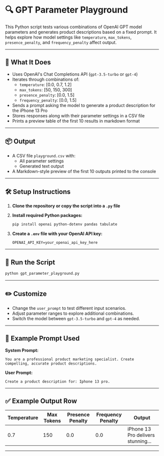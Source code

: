 # 🔍 GPT Parameter Playground

This Python script tests various combinations of OpenAI GPT model parameters and generates product descriptions based on a fixed prompt. It helps explore how model settings like `temperature`, `max_tokens`, `presence_penalty`, and `frequency_penalty` affect output.

---

## 🧠 What It Does

- Uses OpenAI's Chat Completions API (`gpt-3.5-turbo` or `gpt-4`)
- Iterates through combinations of:
  - `temperature`: [0.0, 0.7, 1.2]
  - `max_tokens`: [50, 150, 300]
  - `presence_penalty`: [0.0, 1.5]
  - `frequency_penalty`: [0.0, 1.5]
- Sends a prompt asking the model to generate a product description for the iPhone 13 Pro
- Stores responses along with their parameter settings in a CSV file
- Prints a preview table of the first 10 results in markdown format

---

## 📦 Output

- A CSV file `playground.csv` with:
  - All parameter settings
  - Generated text output
- A Markdown-style preview of the first 10 outputs printed to the console

---

## 🛠️ Setup Instructions

1. **Clone the repository or copy the script into a `.py` file**

2. **Install required Python packages:**

   ```bash
   pip install openai python-dotenv pandas tabulate
   ```

3. **Create a `.env` file with your OpenAI API key:**

   ```
   OPENAI_API_KEY=your_openai_api_key_here
   ```

---

## 🚀 Run the Script

```bash
python gpt_parameter_playground.py
```

---

## ✏️ Customize

- Change the `user_prompt` to test different input scenarios.
- Adjust parameter ranges to explore additional combinations.
- Switch the model between `gpt-3.5-turbo` and `gpt-4` as needed.

---

## 📁 Example Prompt Used

**System Prompt:**
```
You are a professional product marketing specialist. Create compelling, accurate product descriptions.
```

**User Prompt:**
```
Create a product description for: Iphone 13 pro.
```

---

## ✅ Example Output Row

| Temperature | Max Tokens | Presence Penalty | Frequency Penalty | Output                                |
|-------------|-------------|------------------|--------------------|----------------------------------------|
| 0.7         | 150         | 0.0              | 0.0                | iPhone 13 Pro delivers stunning...     |

---
